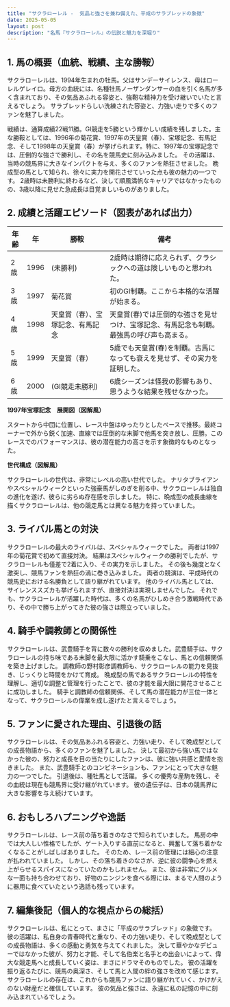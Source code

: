 ```yaml
---
title: "サクラローレル -  気品と強さを兼ね備えた、平成のサラブレッドの象徴"
date: 2025-05-05
layout: post
description: "名馬『サクラローレル』の伝説と魅力を深堀り"
---
```


## 1. 馬の概要（血統、戦績、主な勝鞍）

サクラローレルは、1994年生まれの牡馬。父はサンデーサイレンス、母はローレルゲレイロ。母方の血統には、名種牡馬ノーザンダンサーの血を引く名馬が多く含まれており、その気品あふれる容姿と、強靭な精神力を受け継いでいたと言えるでしょう。  サラブレッドらしい洗練された容姿と、力強い走りで多くのファンを魅了しました。

戦績は、通算成績22戦11勝。GI競走を5勝という輝かしい成績を残しました。主な勝鞍としては、1996年の菊花賞、1997年の天皇賞（春）、宝塚記念、有馬記念、そして1998年の天皇賞（春）が挙げられます。特に、1997年の宝塚記念では、圧倒的な強さで勝利し、その名を競馬史に刻み込みました。  その活躍は、当時の競馬界に大きなインパクトを与え、多くのファンを熱狂させました。  晩成型の馬として知られ、徐々に実力を開花させていった点も彼の魅力の一つです。  2歳時は未勝利に終わるなど、決して順風満帆なキャリアではなかったものの、3歳以降に見せた急成長は目覚ましいものがありました。


## 2. 成績と活躍エピソード（図表があれば出力）

| 年齢 | 年 | 勝鞍                                     | 備考                                                                         |
|-----|---|-------------------------------------------|------------------------------------------------------------------------------|
| 2歳 | 1996 | (未勝利)                               | 2歳時は期待に応えられず、クラシックへの道は険しいものと思われた。                 |
| 3歳 | 1997 | 菊花賞                                     | 初のGI制覇。ここから本格的な活躍が始まる。                                     |
| 4歳 | 1998 | 天皇賞（春）、宝塚記念、有馬記念         | 天皇賞(春)では圧倒的な強さを見せつけ、宝塚記念、有馬記念も制覇。最強馬の呼び声も高まる。 |
| 5歳 | 1999 | 天皇賞（春）                              | 5歳でも天皇賞(春)を制覇。古馬になっても衰えを見せず、その実力を証明した。             |
| 6歳 | 2000 | (GI競走未勝利)                         | 6歳シーズンは怪我の影響もあり、思うような結果を残せなかった。                     |


**1997年宝塚記念　展開図（図解風）**

スタートから中団に位置し、レース中盤はゆったりとしたペースで推移。最終コーナーで外から鋭く加速、直線では圧倒的な末脚で他馬を突き放し、圧勝。このレースでのパフォーマンスは、彼の潜在能力の高さを示す象徴的なものとなった。


**世代構成（図解風）**

サクラローレルの世代は、非常にレベルの高い世代でした。  ナリタブライアンやスペシャルウィークといった強豪馬がしのぎを削る中、サクラローレルは独自の進化を遂げ、彼らに劣らぬ存在感を示しました。  特に、晩成型の成長曲線を描くサクラローレルは、他の競走馬とは異なる魅力を持っていました。


## 3. ライバル馬との対決

サクラローレルの最大のライバルは、スペシャルウィークでした。  両者は1997年の菊花賞で初めて直接対決。  結果はスペシャルウィークの勝利でしたが、サクラローレルも僅差で2着に入り、その実力を示しました。  その後も幾度となく激突し、競馬ファンを熱狂の渦に巻き込みました。  両者の競演は、平成時代の競馬史における名勝負として語り継がれています。  他のライバル馬としては、サイレンススズカも挙げられますが、直接対決は実現しませんでした。  それでも、サクラローレルが活躍した時代は、多くの名馬がひしめき合う激戦時代であり、その中で勝ち上がってきた彼の強さは際立っていました。


## 4. 騎手や調教師との関係性

サクラローレルは、武豊騎手を背に数々の勝利を収めました。武豊騎手は、サクラローレルの持ち味である末脚を最大限に活かす騎乗をこなし、馬との信頼関係を築き上げました。  調教師の野村彰彦調教師も、サクラローレルの能力を見抜き、じっくりと時間をかけて育成。  晩成型の馬であるサクラローレルの特性を理解し、適切な調整と管理を行ったことで、彼の才能を最大限に開花させることに成功しました。  騎手と調教師の信頼関係、そして馬の潜在能力が三位一体となって、サクラローレルの偉業を成し遂げたと言えるでしょう。


## 5. ファンに愛された理由、引退後の話

サクラローレルは、その気品あふれる容姿と、力強い走り、そして晩成型としての成長物語から、多くのファンを魅了しました。  決して最初から強い馬ではなかった彼の、努力と成長を目の当たりにしたファンは、彼に強い共感と愛情を抱きました。  また、武豊騎手とのコンビネーションも、ファンにとって大きな魅力の一つでした。  引退後は、種牡馬として活躍。  多くの優秀な産駒を残し、その血統は現在も競馬界に受け継がれています。  彼の遺伝子は、日本の競馬界に大きな影響を与え続けています。


## 6. おもしろハプニングや逸話

サクラローレルは、レース前の落ち着きのなさで知られていました。  馬房の中では大人しい性格でしたが、ゲート入りする直前になると、興奮して落ち着かなくなることがしばしばありました。  そのため、レース前の管理には細心の注意が払われていました。  しかし、その落ち着きのなさが、逆に彼の闘争心を燃え上がらせるスパイスになっていたのかもしれません。  また、彼は非常にグルメな一面も持ち合わせており、好物のニンジンを食べる際には、まるで人間のように器用に食べていたという逸話も残っています。


## 7. 編集後記（個人的な視点からの総括）

サクラローレルは、私にとって、まさに「平成のサラブレッド」の象徴です。  彼の活躍は、私自身の青春時代と重なり、その力強い走り、そして晩成型としての成長物語は、多くの感動と勇気を与えてくれました。  決して華やかなデビューではなかった彼が、努力と才能、そして名伯楽と名手との出会いによって、偉大な競走馬へと成長していく姿は、まさにドラマそのものでした。  彼の活躍を振り返るたびに、競馬の奥深さ、そして馬と人間の絆の強さを改めて感じます。  サクラローレルの存在は、これからも競馬ファンに語り継がれていく、かけがえのない財産だと確信しています。  彼の気品と強さは、永遠に私の記憶の中に刻み込まれているでしょう。
